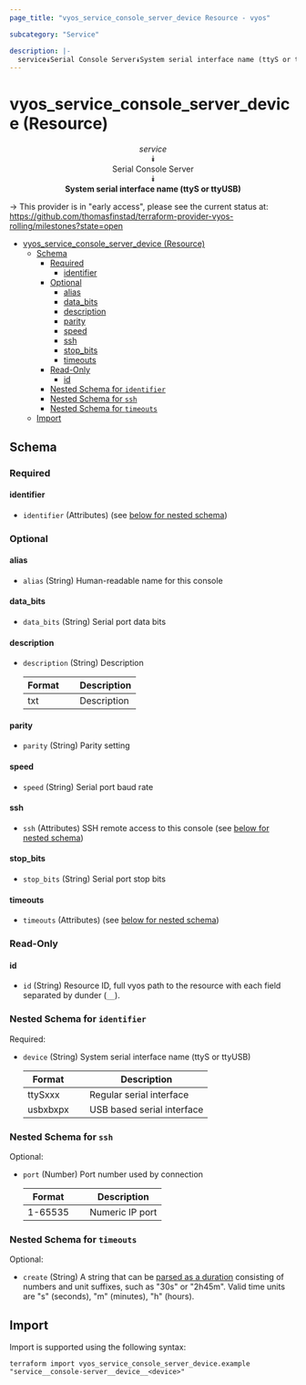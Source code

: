 ```yaml
---
page_title: "vyos_service_console_server_device Resource - vyos"

subcategory: "Service"

description: |-
  service⯯Serial Console Server⯯System serial interface name (ttyS or ttyUSB)
---
```


# vyos_service_console_server_device (Resource)
<center>


*service*  
⯯  
Serial Console Server  
⯯  
**System serial interface name (ttyS or ttyUSB)**


</center>

-> This provider is in "early access", please see the current status at: https://github.com/thomasfinstad/terraform-provider-vyos-rolling/milestones?state=open

<!--TOC-->

- [vyos_service_console_server_device (Resource)](#vyos_service_console_server_device-resource)
  - [Schema](#schema)
    - [Required](#required)
      - [identifier](#identifier)
    - [Optional](#optional)
      - [alias](#alias)
      - [data_bits](#data_bits)
      - [description](#description)
      - [parity](#parity)
      - [speed](#speed)
      - [ssh](#ssh)
      - [stop_bits](#stop_bits)
      - [timeouts](#timeouts)
    - [Read-Only](#read-only)
      - [id](#id)
    - [Nested Schema for `identifier`](#nested-schema-for-identifier)
    - [Nested Schema for `ssh`](#nested-schema-for-ssh)
    - [Nested Schema for `timeouts`](#nested-schema-for-timeouts)
  - [Import](#import)

<!--TOC-->

<!-- schema generated by tfplugindocs -->
## Schema

### Required

#### identifier
- `identifier` (Attributes) (see [below for nested schema](#nestedatt--identifier))

### Optional

#### alias
- `alias` (String) Human-readable name for this console
#### data_bits
- `data_bits` (String) Serial port data bits
#### description
- `description` (String) Description

    |  Format  &emsp;|  Description  |
    |----------|---------------|
    |  txt     &emsp;|  Description  |
#### parity
- `parity` (String) Parity setting
#### speed
- `speed` (String) Serial port baud rate
#### ssh
- `ssh` (Attributes) SSH remote access to this console (see [below for nested schema](#nestedatt--ssh))
#### stop_bits
- `stop_bits` (String) Serial port stop bits
#### timeouts
- `timeouts` (Attributes) (see [below for nested schema](#nestedatt--timeouts))

### Read-Only

#### id
- `id` (String) Resource ID, full vyos path to the resource with each field separated by dunder (`__`).

<a id="nestedatt--identifier"></a>
### Nested Schema for `identifier`

Required:

- `device` (String) System serial interface name (ttyS or ttyUSB)

    |  Format    &emsp;|  Description                 |
    |------------|------------------------------|
    |  ttySxxx   &emsp;|  Regular serial interface    |
    |  usbxbxpx  &emsp;|  USB based serial interface  |


<a id="nestedatt--ssh"></a>
### Nested Schema for `ssh`

Optional:

- `port` (Number) Port number used by connection

    |  Format   &emsp;|  Description      |
    |-----------|-------------------|
    |  1-65535  &emsp;|  Numeric IP port  |


<a id="nestedatt--timeouts"></a>
### Nested Schema for `timeouts`

Optional:

- `create` (String) A string that can be [parsed as a duration](https://pkg.go.dev/time#ParseDuration) consisting of numbers and unit suffixes, such as &#34;30s&#34; or &#34;2h45m&#34;. Valid time units are &#34;s&#34; (seconds), &#34;m&#34; (minutes), &#34;h&#34; (hours).

## Import

Import is supported using the following syntax:

```shell
terraform import vyos_service_console_server_device.example "service__console-server__device__<device>"
```
